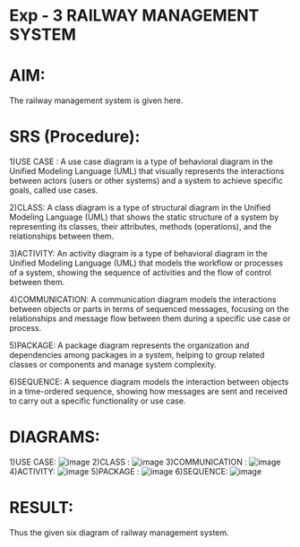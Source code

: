 # Exp - 3 RAILWAY MANAGEMENT SYSTEM

# AIM:
The railway management system is given here.

# SRS (Procedure):
1)USE CASE : A use case diagram is a type of behavioral diagram in the Unified Modeling Language (UML) that visually represents the interactions between actors (users or other systems) and a system to achieve specific goals, called use cases.

2)CLASS: A class diagram is a type of structural diagram in the Unified Modeling Language (UML) that shows the static structure of a system by representing its classes, their attributes, methods (operations), and the relationships between them.

3)ACTIVITY: An activity diagram is a type of behavioral diagram in the Unified Modeling Language (UML) that models the workflow or processes of a system, showing the sequence of activities and the flow of control between them.

4)COMMUNICATION: A communication diagram models the interactions between objects or parts in terms of sequenced messages, focusing on the relationships and message flow between them during a specific use case or process.

5)PACKAGE: A package diagram represents the organization and dependencies among packages in a system, helping to group related classes or components and manage system complexity.

6)SEQUENCE: A sequence diagram models the interaction between objects in a time-ordered sequence, showing how messages are sent and received to carry out a specific functionality or use case.


# DIAGRAMS:
1)USE CASE:
![image](https://github.com/user-attachments/assets/1ea959ce-2628-4d1f-9991-14854f018d4f)
2)CLASS :
![image](https://github.com/user-attachments/assets/f47c97da-8bda-47b0-98cc-b1b39ea96c2f)
3)COMMUNICATION :
![image](https://github.com/user-attachments/assets/3cae3735-ba1b-438c-b31d-335ea13d9b86)
4)ACTIVITY:
![image](https://github.com/user-attachments/assets/d800f40f-7312-43dd-aeeb-0cd4b57af578)
5)PACKAGE :
![image](https://github.com/user-attachments/assets/fe4bd09e-56ac-4acd-82e9-8a72796189e8)
6)SEQUENCE:
![image](https://github.com/user-attachments/assets/3bd50527-5dbf-4c39-b138-a1aabffaa308)


# RESULT:
Thus the given six diagram of railway management system.

